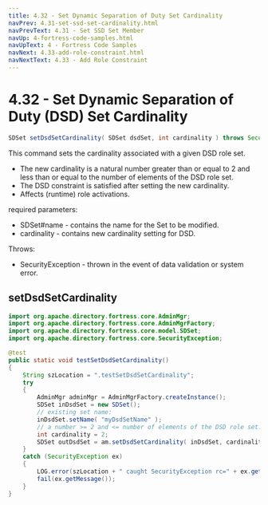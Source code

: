 ```yaml
---
title: 4.32 - Set Dynamic Separation of Duty Set Cardinality
navPrev: 4.31-set-ssd-set-cardinality.html
navPrevText: 4.31 - Set SSD Set Member
navUp: 4-fortress-code-samples.html
navUpText: 4 - Fortress Code Samples
navNext: 4.33-add-role-constraint.html
navNextText: 4.33 - Add Role Constraint
---
```


# 4.32 - Set Dynamic Separation of Duty (DSD) Set Cardinality

```java
SDSet setDsdSetCardinality( SDSet dsdSet, int cardinality ) throws SecurityException;
```

This command sets the cardinality associated with a given DSD role set.

- The new cardinality is a natural number greater than or equal to 2 and less than or equal to the number of elements of the DSD role set.
- The DSD constraint is satisfied after setting the new cardinality.
- Affects (runtime) role activations.

required parameters:
- SDSet#name - contains the name for the Set to be modified.
- cardinality - contains new cardinality setting for DSD.

Throws:
- SecurityException - thrown in the event of data validation or system error.

## setDsdSetCardinality

```java
import org.apache.directory.fortress.core.AdminMgr;
import org.apache.directory.fortress.core.AdminMgrFactory;
import org.apache.directory.fortress.core.model.SDSet;
import org.apache.directory.fortress.core.SecurityException;

@test
public static void testSetDsdSetCardinality()
{
    String szLocation = ".testSetDsdSetCardinality";
    try
    {
        AdminMgr adminMgr = AdminMgrFactory.createInstance();
        SDSet inDsdSet = new SDSet();
        // existing set name:
        inDsdSet.setName( "myDsdSetName" );
        // a number >= 2 and <= number of elements of the DSD role set.
        int cardinality = 2;
        SDSet outDsdSet = am.setDsdSetCardinality( inDsdSet, cardinality );
    }
    catch (SecurityException ex)
    {
        LOG.error(szLocation + " caught SecurityException rc=" + ex.getErrorId() + ", msg=" + ex.getMessage(), ex);
        fail(ex.getMessage());
    }
}
```
